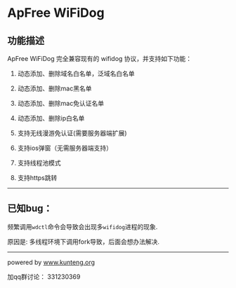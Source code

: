 # ApFree WiFiDog

## 功能描述

ApFree WiFiDog 完全兼容现有的 wifidog 协议，并支持如下功能：

1. 动态添加、删除域名白名单，泛域名白名单

2. 动态添加、删除mac黑名单

3. 动态添加、删除mac免认证名单

4. 动态添加、删除ip白名单

5. 支持无线漫游免认证(需要服务器端扩展)

6. 支持ios弹窗（无需服务器端支持）

7. 支持线程池模式

8. 支持https跳转

----

## 已知bug：

频繁调用`wdctl`命令会导致会出现多`wifidog`进程的现象.

原因是: 多线程环境下调用fork导致，后面会想办法解决.


----

powered by www.kunteng.org

加qq群讨论： 331230369 
